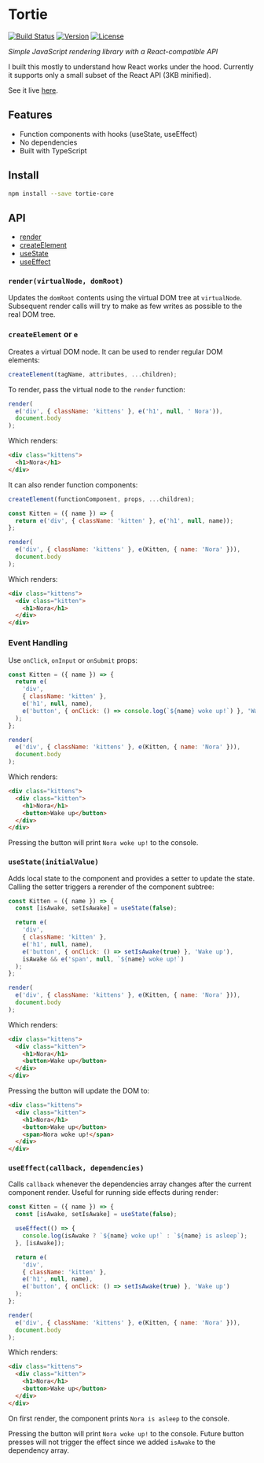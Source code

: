 # Tortie

<a href="https://github.com/mhluska/tortie/actions"><img src="https://github.com/mhluska/tortie/actions/workflows/test.yml/badge.svg?branch=master" alt="Build Status" /></a>
<a href="https://www.npmjs.com/package/tortie-core"><img src="https://img.shields.io/npm/v/tortie-core.svg" alt="Version"></a>
<a href="https://github.com/mhluska/tortie/blob/master/LICENSE"><img src="https://img.shields.io/github/license/mhluska/tortie" alt="License"></a>

*Simple JavaScript rendering library with a React-compatible API*

I built this mostly to understand how React works under the hood. Currently it
supports only a small subset of the React API (3KB minified).

See it live [here](https://poker.mhluska.com).

## Features

- Function components with hooks (useState, useEffect)
- No dependencies
- Built with TypeScript

## Install

```sh
npm install --save tortie-core
```

## API

- [render](https://github.com/mhluska/tortie#rendervirtualnode-domroot)
- [createElement](https://github.com/mhluska/tortie#createelement-or-e)
- [useState](https://github.com/mhluska/tortie#usestateinitialvalue)
- [useEffect](https://github.com/mhluska/tortie#useeffectcallback-dependencies)

### `render(virtualNode, domRoot)`

Updates the `domRoot` contents using the virtual DOM tree at `virtualNode`.
Subsequent render calls will try to make as few writes as possible to the real
DOM tree.

### `createElement` or `e`

Creates a virtual DOM node. It can be used to render regular DOM elements:

```js
createElement(tagName, attributes, ...children);
```

To render, pass the virtual node to the `render` function:

```js
render(
  e('div', { className: 'kittens' }, e('h1', null, ' Nora')),
  document.body
);
```

Which renders:

```html
<div class="kittens">
  <h1>Nora</h1>
</div>
```

It can also render function components:

```js
createElement(functionComponent, props, ...children);
```

```js
const Kitten = ({ name }) => {
  return e('div', { className: 'kitten' }, e('h1', null, name));
};

render(
  e('div', { className: 'kittens' }, e(Kitten, { name: 'Nora' })),
  document.body
);
```

Which renders:

```html
<div class="kittens">
  <div class="kitten">
    <h1>Nora</h1>
  </div>
</div>
```

### Event Handling

Use `onClick`, `onInput` or `onSubmit` props:

```js
const Kitten = ({ name }) => {
  return e(
    'div',
    { className: 'kitten' },
    e('h1', null, name),
    e('button', { onClick: () => console.log(`${name} woke up!`) }, 'Wake up')
  );
};

render(
  e('div', { className: 'kittens' }, e(Kitten, { name: 'Nora' })),
  document.body
);
```

Which renders:

```html
<div class="kittens">
  <div class="kitten">
    <h1>Nora</h1>
    <button>Wake up</button>
  </div>
</div>
```

Pressing the button will print `Nora woke up!` to the console.

### `useState(initialValue)`

Adds local state to the component and provides a setter to update the state.
Calling the setter triggers a rerender of the component subtree:

```js
const Kitten = ({ name }) => {
  const [isAwake, setIsAwake] = useState(false);

  return e(
    'div',
    { className: 'kitten' },
    e('h1', null, name),
    e('button', { onClick: () => setIsAwake(true) }, 'Wake up'),
    isAwake && e('span', null, `${name} woke up!`)
  );
};

render(
  e('div', { className: 'kittens' }, e(Kitten, { name: 'Nora' })),
  document.body
);
```

Which renders:

```html
<div class="kittens">
  <div class="kitten">
    <h1>Nora</h1>
    <button>Wake up</button>
  </div>
</div>
```

Pressing the button will update the DOM to:

```html
<div class="kittens">
  <div class="kitten">
    <h1>Nora</h1>
    <button>Wake up</button>
    <span>Nora woke up!</span>
  </div>
</div>
```

### `useEffect(callback, dependencies)`

Calls `callback` whenever the dependencies array changes after the current
component render. Useful for running side effects during render:

```js
const Kitten = ({ name }) => {
  const [isAwake, setIsAwake] = useState(false);

  useEffect(() => {
    console.log(isAwake ? `${name} woke up!` : `${name} is asleep`);
  }, [isAwake]);

  return e(
    'div',
    { className: 'kitten' },
    e('h1', null, name),
    e('button', { onClick: () => setIsAwake(true) }, 'Wake up')
  );
};

render(
  e('div', { className: 'kittens' }, e(Kitten, { name: 'Nora' })),
  document.body
);
```

Which renders:

```html
<div class="kittens">
  <div class="kitten">
    <h1>Nora</h1>
    <button>Wake up</button>
  </div>
</div>
```

On first render, the component prints `Nora is asleep` to the console.

Pressing the button will print `Nora woke up!` to the console. Future button
presses will not trigger the effect since we added `isAwake` to the dependency
array.
